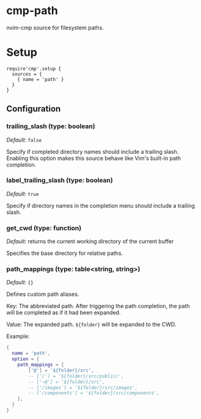 # cmp-path

nvim-cmp source for filesystem paths.

# Setup

```lus
require'cmp'.setup {
  sources = {
    { name = 'path' }
  }
}
```

## Configuration

### trailing_slash (type: boolean)

_Default:_ `false`

Specify if completed directory names should include a trailing slash. Enabling this option makes this source behave like Vim's built-in path completion.

### label_trailing_slash (type: boolean)

_Default:_ `true`

Specify if directory names in the completion menu should include a trailing slash.

### get_cwd (type: function)

_Default:_ returns the current working directory of the current buffer

Specifies the base directory for relative paths.

### path_mappings (type: table<string, string>)

_Default:_ `{}`

Defines custom path aliases.

Key: The abbreviated path. After triggering the path completion, the path will be completed as if it had been expanded.

Value: The expanded path. `${folder}` will be expanded to the CWD.

Example:

```lua
{
  name = 'path',
  option = {
    path_mappings = {
        ['@'] = '${folder}/src',
        -- ['/'] = '${folder}/src/public/',
        -- ['~@'] = '${folder}/src',
        -- ['/images'] = '${folder}/src/images',
        -- ['/components'] = '${folder}/src/components',
    },
  }
}
```
